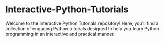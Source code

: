 # Interactive-Python-Tutorials
Welcome to the Interactive Python Tutorials repository! Here, you'll find a collection of engaging Python tutorials designed to help you learn Python programming in an interactive and practical manner.
